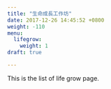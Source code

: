 ```yaml
---
title: "生命成長工作坊"
date: 2017-12-26 14:45:52 +0800
weight: -110
menu:
  lifegrow:
    weight: 1
draft: true

---
```

This is the list of life grow page.
